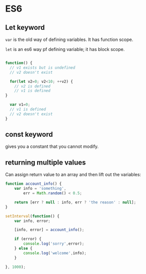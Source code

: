 # ES6

## Let keyword

`var` is the old way of defining variables. It has function scope.

`let` is an es6 way pf defining variable; it has block scope.

```javascript

function() {
  // v1 exists but is undefined
  // v2 doesn't exist

  for(let v2=0; v2<10; ++v2) {
    // v2 is defined
    // v1 is defined
}

  var v1=0;
  // v1 is defined
  // v2 doesn't exist
}
```

## const keyword

gives you a constant that you cannot modify.

## returning multiple values

Can assign return value to an array and then lift out the variables:

```javascript
function account_info() {
    var info = 'something',
        err = Math.random() < 0.5;

    return [err ? null : info, err ? 'the reason' : null];
}

setInterval(function() {
    var info, error;

    [info, error] = account_info();

    if (error) {
        console.log('sorry',error);
    } else {
        console.log('welcome',info);
    }

}, 1000);
```
